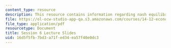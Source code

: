 ```yaml
---
content_type: resource
description: This resource contains information regarding nash equilibrium.
file: https://ol-ocw-studio-app-qa.s3.amazonaws.com/courses/14-12-economic-applications-of-game-theory-fall-2012/16d5f5fb7bd3a71fed34ea57f40e0dc3_MIT14_12F12_slides6.pdf
file_type: application/pdf
resourcetype: Document
title: Session 6 Lecture Slides
uid: 16d5f5fb-7bd3-a71f-ed34-ea57f40e0dc3
---
```

